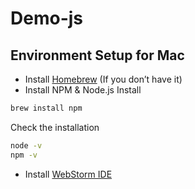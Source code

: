 # Demo-js

## Environment Setup for Mac
* Install [Homebrew](https://brew.sh/) (If you don’t have it)
* Install NPM & Node.js
    Install
```bash 
brew install npm
```
   Check the installation
```bash 
node -v 
npm -v
```
* Install [WebStorm IDE](https://www.jetbrains.com/webstorm/)
